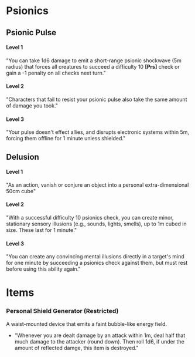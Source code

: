 
# Psionics
## Psionic Pulse
#### Level 1
"You can take 1d6 damage to emit a short-range psionic shockwave (5m radius) that forces all creatures to succeed a difficulty 10 **\[Prs\]** check or gain a -1 penalty on all checks next turn."
#### Level 2
"Characters that fail to resist your psionic pulse also take the same amount of damage you took."
#### Level 3
"Your pulse doesn't effect allies, and disrupts electronic systems within 5m, forcing them offline for 1 minute unless shielded."
## Delusion
#### Level 1
"As an action, vanish or conjure an object into a personal extra-dimensional 50cm cube"
#### Level 2
"With a successful difficulty 10 psionics check, you can create minor, stationary sensory illusions (e.g., sounds, lights, smells), up to 1m cubed in size. These last for 1 minute."
#### Level 3
"You can create any convincing mental illusions directly in a target's mind for one minute by succeeding a psionics check against them, but must rest before using this ability again."
# Items
### Personal Shield Generator (Restricted)
A waist-mounted device that emits a faint bubble-like energy field.
- "Whenever you are dealt damage by an attack within 1m, deal half that much damage to the attacker (round down). Then roll 1d6, if under the amount of reflected damge, this item is destroyed."